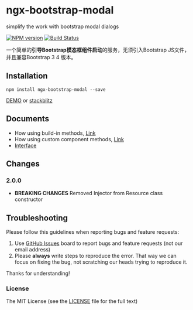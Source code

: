 # ngx-bootstrap-modal
simplify the work with bootstrap modal dialogs

[![NPM version](https://img.shields.io/npm/v/ngx-bootstrap-modal.svg)](https://www.npmjs.com/package/ngx-bootstrap-modal)
[![Build Status](https://travis-ci.org/cipchk/ngx-bootstrap-modal.svg?branch=master)](https://travis-ci.org/cipchk/ngx-bootstrap-modal)

一个简单的**引导Bootstrap模态框组件启动**的服务，无须引入Bootstrap JS文件，并且兼容Bootstrap 3 4 版本。

## Installation

```
npm install ngx-bootstrap-modal --save
```

[DEMO](https://cipchk.github.io/ngx-bootstrap-modal/) or [stackblitz](https://stackblitz.com/edit/ngx-bootstrap-modal)

## Documents

+ How using build-in methods, [Link](https://github.com/cipchk/ngx-bootstrap-modal/blob/master/docs/built-in.md)
+ How using custom component methods, [Link](https://github.com/cipchk/ngx-bootstrap-modal/blob/master/docs/custom.md)
+ [Interface](https://github.com/cipchk/ngx-bootstrap-modal/blob/master/docs/interfaces.md)

## Changes

### 2.0.0

- **BREAKING CHANGES** Removed Injector from Resource class constructor

## Troubleshooting

Please follow this guidelines when reporting bugs and feature requests:

1. Use [GitHub Issues](https://github.com/cipchk/ngx-bootstrap-modal/issues) board to report bugs and feature requests (not our email address)
2. Please **always** write steps to reproduce the error. That way we can focus on fixing the bug, not scratching our heads trying to reproduce it.

Thanks for understanding!

### License

The MIT License (see the [LICENSE](https://github.com/cipchk/ngx-bootstrap-modal/blob/master/LICENSE) file for the full text)
